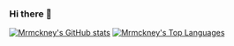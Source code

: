 ### Hi there 👋
[![Mrmckney's GitHub stats](https://github-readme-stats.vercel.app/api?username=Mrmckney&show_icons=true&theme=slateorange)](https://github.com/Mrmckney)
[![Mrmckney's Top Languages](https://github-readme-stats.vercel.app/api/top-langs/?username=Mrmckney&layout=compact&theme=slateorange)](https://github.com/Mrmckney)


<!--
**Mrmckney/Mrmckney** is a ✨ _special_ ✨ repository because its `README.md` (this file) appears on your GitHub profile.

Here are some ideas to get you started:

- 🔭 I’m currently working on ...
- 🌱 I’m currently learning ...
- 👯 I’m looking to collaborate on ...
- 🤔 I’m looking for help with ...
- 💬 Ask me about ...
- 📫 How to reach me: ...
- 😄 Pronouns: ...
- ⚡ Fun fact: ...
-->
